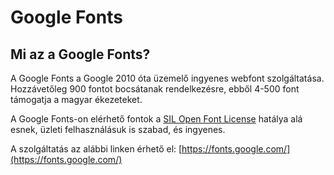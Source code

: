 # Google Fonts

## Mi az a Google Fonts?

A Google Fonts a Google 2010 óta üzemelő ingyenes webfont szolgáltatása. Hozzávetőleg 900 fontot bocsátanak rendelkezésre, ebből 4-500 font támogatja a magyar ékezeteket.

A Google Fonts-on elérhető fontok a [SIL Open Font License](https://en.wikipedia.org/wiki/SIL_Open_Font_License) hatálya alá esnek, üzleti felhasználásuk is szabad, és ingyenes.

A szolgáltatás az alábbi linken érhető el: [https://fonts.google.com/](https://fonts.google.com/)

##   

